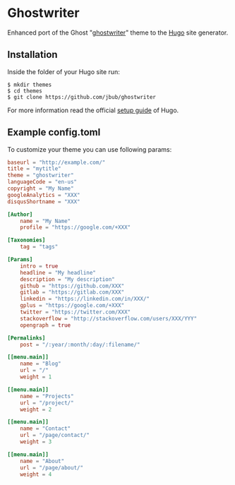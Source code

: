 # Ghostwriter

Enhanced port of the Ghost "[ghostwriter](https://github.com/roryg/ghostwriter)" theme to the [Hugo](http://gohugo.io) site generator.

## Installation

Inside the folder of your Hugo site run:

    $ mkdir themes
    $ cd themes
    $ git clone https://github.com/jbub/ghostwriter

For more information read the official [setup guide](//gohugo.io/overview/installing/) of Hugo.

## Example config.toml

To customize your theme you can use following params:

```toml
baseurl = "http://example.com/"
title = "mytitle"
theme = "ghostwriter"
languageCode = "en-us"
copyright = "My Name"
googleAnalytics = "XXX"
disqusShortname = "XXX"

[Author]
    name = "My Name"
    profile = "https://google.com/+XXX"

[Taxonomies]
    tag = "tags"

[Params]
    intro = true
    headline = "My headline"
    description = "My description"
    github = "https://github.com/XXX"
    gitlab = "https://gitlab.com/XXX"
    linkedin = "https://linkedin.com/in/XXX/"
    gplus = "https://google.com/+XXX"
    twitter = "https://twitter.com/XXX"
    stackoverflow = "http://stackoverflow.com/users/XXX/YYY"
    opengraph = true

[Permalinks]
    post = "/:year/:month/:day/:filename/"

[[menu.main]]
    name = "Blog"
    url = "/"
    weight = 1

[[menu.main]]
    name = "Projects"
    url = "/project/"
    weight = 2

[[menu.main]]
    name = "Contact"
    url = "/page/contact/"
    weight = 3

[[menu.main]]
    name = "About"
    url = "/page/about/"
    weight = 4
```
